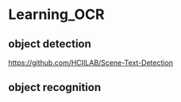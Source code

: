 # Learning_OCR

## object detection
https://github.com/HCIILAB/Scene-Text-Detection


## object recognition

